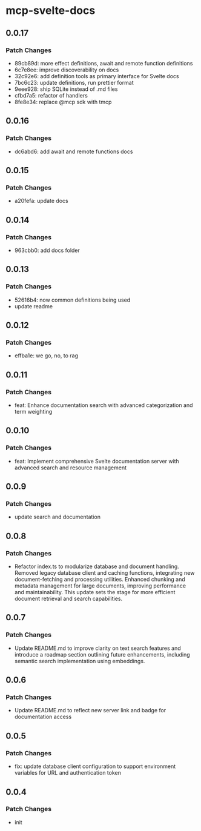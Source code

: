 # mcp-svelte-docs

## 0.0.17

### Patch Changes

- 89cb89d: more effect definitions, await and remote function
  definitions
- 6c7e8ee: improve discoverability on docs
- 32c92e6: add definition tools as primary interface for Svelte docs
- 7bc6c23: update definitions, run prettier format
- 9eee928: ship SQLite instead of .md files
- cfbd7a5: refactor of handlers
- 8fe8e34: replace @mcp sdk with tmcp

## 0.0.16

### Patch Changes

- dc6abd6: add await and remote functions docs

## 0.0.15

### Patch Changes

- a20fefa: update docs

## 0.0.14

### Patch Changes

- 963cbb0: add docs folder

## 0.0.13

### Patch Changes

- 52616b4: now common definitions being used
- update readme

## 0.0.12

### Patch Changes

- effba1e: we go, no, to rag

## 0.0.11

### Patch Changes

- feat: Enhance documentation search with advanced categorization and
  term weighting

## 0.0.10

### Patch Changes

- feat: Implement comprehensive Svelte documentation server with
  advanced search and resource management

## 0.0.9

### Patch Changes

- update search and documentation

## 0.0.8

### Patch Changes

- Refactor index.ts to modularize database and document handling.
  Removed legacy database client and caching functions, integrating
  new document-fetching and processing utilities. Enhanced chunking
  and metadata management for large documents, improving performance
  and maintainability. This update sets the stage for more efficient
  document retrieval and search capabilities.

## 0.0.7

### Patch Changes

- Update README.md to improve clarity on text search features and
  introduce a roadmap section outlining future enhancements, including
  semantic search implementation using embeddings.

## 0.0.6

### Patch Changes

- Update README.md to reflect new server link and badge for
  documentation access

## 0.0.5

### Patch Changes

- fix: update database client configuration to support environment
  variables for URL and authentication token

## 0.0.4

### Patch Changes

- init
